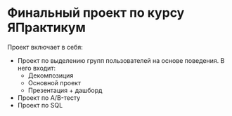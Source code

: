 # Финальный проект по курсу ЯПрактикум
Проект включает в себя:
- Проект по выделению групп пользователей на основе поведения. В него входит:
  - Декомпозиция
  - Основной проект
  - Презентация + дашборд
- Проект по А/B-тесту
- Проект по SQL
